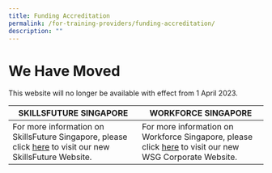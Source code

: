 ```yaml
---
title: Funding Accreditation
permalink: /for-training-providers/funding-accreditation/
description: ""
---
```

We Have Moved
=================

   This website will no longer be available with effect from 1 April 2023. 
	 
	 

| SKILLSFUTURE SINGAPORE | WORKFORCE SINGAPORE | 
| -------- | -------- | 
|For more information on SkillsFuture Singapore, please click [here](https://www.skillsfuture.gov.sg) to visit our new SkillsFuture Website.   | For more information on Workforce Singapore, please click [here](https://www.wsg.gov.sg) to visit our new WSG Corporate Website. |
